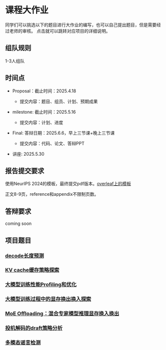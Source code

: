 # 课程大作业

同学们可以挑选以下的题目进行大作业的编写，也可以自己提出题目，但是需要经过老师的审核。
点击就可以跳转对应项目的详细说明。

## 组队规则
1-3人组队

## 时间点
- Proposal：截止时间：2025.4.18
  - 提交内容：题目、组员、计划、预期成果
- milestone: 截止时间：2025.5.16
  - 提交内容：计划、进度
- Final: 答辩日期：2025.6.6，早上三节课+晚上三节课
  - 提交内容：代码、论文、答辩PPT

- 讲座: 2025.5.30

## 报告提交要求

使用NeurIPS 2024的模板，最终提交pdf版本。[overleaf上的模板](https://www.overleaf.com/latex/templates/neurips-2024/tpsbbrdqcmsh)

正文8-9页，reference和appendix不限制页数。

## 答辩要求
coming soon

## 项目题目

### [decode长度预测](https://github.com/spliii/Generation_Length_Prediction)

### [KV cache缓存策略探索](https://github.com/spliii/Caching-Strategy)

### [大模型训练性能Profiling和优化](https://github.com/njuzyh/Profiling-optimization)

### [大模型训练过程中的显存换出换入探索](https://github.com/zb-nju/TRAINING_SWAP)

### [MoE Offloading：混合专家模型推理显存换入换出](https://github.com/zzhbrr/NJUProject_MoE_Offloading)

### [投机解码的draft策略分析](https://github.com/zzhbrr/NJUProject_Speculative_Decoding_Draft_Strategy)

### [多模态谣言检测](https://github.com/ShipingGe/NJUProject_MultimodalRumorDetection)
